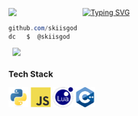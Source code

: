 [![Typing SVG](https://readme-typing-svg.herokuapp.com?font=Fira+Code&pause=1000&color=F7F7F7&center=true&width=435&lines=skiisgod+%7C%7C+p3x.7;Future+software+engineer;reverser)](https://git.io/typing-svg)
<img align="left" src="https://upload.wikimedia.org/wikipedia/commons/thumb/3/34/Red_star.svg/220px-Red_star.svg.png" width="147"/> 


```csharp
github.com/skiisgod
dc   $  @skiisgod
```
&zwnj; 
&zwnj; 
![](https://komarev.com/ghpvc/?username=skiisgod&color=grey)

<h3 align="left">Tech Stack</h3>
<p align="left"> 
    <img src="https://raw.githubusercontent.com/devicons/devicon/master/icons/python/python-original.svg" alt="python" width="40" height="40"/> 
    <img src="https://raw.githubusercontent.com/devicons/devicon/master/icons/javascript/javascript-original.svg" alt="javascript" width="40" height="40"/> 
      <img src="https://raw.githubusercontent.com/devicons/devicon/refs/heads/master/icons/lua/lua-original.svg" alt="javascript" width="40" height="40"/> 
 <img
     src="https://raw.githubusercontent.com/devicons/devicon/refs/heads/master/icons/cplusplus/cplusplus-original.svg" alt="javascript" width="40" height="40"/> 
</p>
